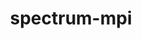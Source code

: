 ---
title: "spectrum-mpi"
layout: cache
category: package
meta: {"versions": ["10.03.01", "10.3.1", "10.3.1.2"], "compilers": ["gcc@6.4.0", "gcc@7.4.0", "xl@16.1"]}
spec_files: 
 - spec-0.json
 - spec-1.json
 - spec-2.json
 - spec-3.json
 - spec-4.json
 - spec-5.json
 - spec-6.json
spec_names:
 - 'spectrum-mpi@10.3.1%gcc@6.4.0 arch=linux-rhel7-power9le'
 - 'spectrum-mpi@10.3.1.2%gcc@7.4.0 arch=linux-rhel7-power9le'
 - 'spectrum-mpi@10.3.1%gcc@6.4.0 arch=linux-rhel7-power9le'
 - 'spectrum-mpi@10.3.1%gcc@6.4.0 arch=linux-rhel7-power9le'
 - 'spectrum-mpi@10.3.1%gcc@6.4.0 arch=linux-rhel7-power9le'
 - 'spectrum-mpi@10.3.1%xl@16.1 fflags="-qzerosize"  arch=linux-rhel7-power9le'
 - 'spectrum-mpi@10.03.01%gcc@6.4.0 arch=linux-rhel7-power9le'
---